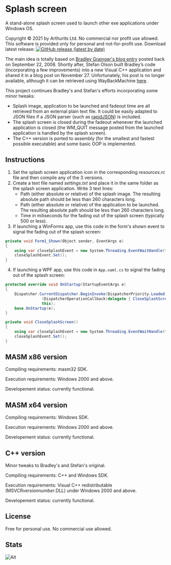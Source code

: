 # Splash screen
A stand-alone splash screen used to launch other exe applications under Windows OS.

Copyright © 2021 by Arthurits Ltd. No commercial nor profit use allowed. This software is provided only for personal and not-for-profit use.
Download latest release: [![GitHub release (latest by date)](https://img.shields.io/github/v/release/arthurits/SplashScreen)](https://github.com/arthurits/SplashScreen/releases)

The main idea is totally based on [Bradley Grainger's blog entry](https://faithlife.codes/blog/2008/09/displaying_a_splash_screen_with_c_introduction/ "Bradley's blog entry") posted back on September 22, 2008.
Shortly after, Stefan Olson built Bradley’s code (incorporating a few improvements) into a new Visual C++ application and shared it in a blog post on November 27. Unfortunately, his post is no longer available, although it can be retrieved using WayBackMachine [here](https://web.archive.org/web/20081212164733/http://olsonsoft.com/blogs/stefanolson/post/A-better-WPF-splash-screen.aspx "Archived Stefan's blog entry").

This project continues Bradley's and Stefan's efforts incorporating some minor tweaks:
* Splash image, application to be launched and fadeout time are all retrieved from an external plain text file. It could be easily adapted to JSON files if a JSON parser (such as [rapidJSON](https://github.com/Tencent/rapidjson "rapidJSON GitHub")) is included. 
* The splash screen is closed during the fadeout whenever the launched application is closed (the WM_QUIT message posted from the launched application is handled by the splash screen).
* The C++ version is ported to assembly (for the smallest and fastest possible executable) and some basic OOP is implemented.

## Instructions
1. Set the splash screen application icon in the corresponding *resources.rc* file and then compile any of the 3 versions.
2. Create a text file named *settings.txt* and place it in the same folder as the splash screen application. Write 3 text lines:
   * Path (either absolute or relative) of the splash image. The resulting absolute path should be less than 260 characters long.
   * Path (either absolute or relative) of the application to be launched. The resulting absolute path should be less than 260 characters long.
   * Time in miliseconds for the fading out of the splash screen (typically 500 or less).
3. If launching a WinForms app, use this code in the form's shown event to signal the fading out of the splash screen:
```csharp
private void Form1_Shown(Object sender, EventArgs e)
{
    using var closeSplashEvent = new System.Threading.EventWaitHandle(false, System.Threading.EventResetMode.ManualReset, "CloseSplashScreenEvent");
    closeSplashEvent.Set();
}
```
4. If launching a WPF app, use this code in `App.xaml.cs` to signal the fading out of the splash screen:
```csharp
protected override void OnStartup(StartupEventArgs e)
{
    Dispatcher.CurrentDispatcher.BeginInvoke(DispatcherPriority.Loaded,
                (DispatcherOperationCallback)delegate { CloseSplashScreen(); return null; },
                this);
    base.OnStartup(e);
}

private void CloseSplashScreen()
{
    using var closeSplashEvent = new System.Threading.EventWaitHandle(false, System.Threading.EventResetMode.ManualReset, "CloseSplashScreenEvent");
    closeSplashEvent.Set();
}
```

## MASM x86 version
Compiling requirements: masm32 SDK.

Execution requirements: Windows 2000 and above.

Developement status: currently functional.

## MASM x64 version
Compiling requirements: Windows SDK.

Execution requirements: Windows 2000 and above.

Developement status: currently functional.

## C++ version
Minor tweaks to Bradley's and Stefan's original.

Compiling requirements: C++ and Windows SDK.

Execution requirements: Visual C++ redistributable (MSVCR*versionnumber*.DLL) under Windows 2000 and above.

Developement status: currently functional.

## License
Free for personal use.
No commercial use allowed.

## Stats
![Alt](https://repobeats.axiom.co/api/embed/eb4d4440a57b2129e1b0bf8b9bf3916c95af4336.svg "Repobeats analytics image")
